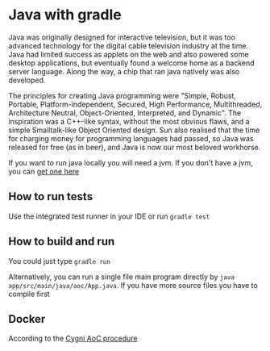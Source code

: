# Java with gradle
Java was originally designed for interactive television, but it was too advanced technology for the digital cable television industry at the time. Java had limited success as applets on the web and also powered some desktop applications, but eventually found a welcome home as a backend server language. Along the way, a chip that ran java natively was also developed.

The principles for creating Java programming were "Simple, Robust, Portable, Platform-independent, Secured, High Performance, Multithreaded, Architecture Neutral, Object-Oriented, Interpreted, and Dynamic". The inspiration was a C++-like syntax, without the most obvious flaws, and a simple Smalltalk-like Object Oriented design. Sun also realised that the time for charging money for programming languages had passed, so Java was released for free (as in beer), and Java is now our most beloved workhorse.

If you want to run java locally you will need a jvm. If you don't have a jvm, you can [get one here](https://adoptopenjdk.net/)

## How to run tests
Use the integrated test runner in your IDE or run `gradle test`

## How to build and run
You could just type `gradle run`

Alternatively, you can run a single file main program directly by `java app/src/main/java/aoc/App.java`. If you have more source
files you have to compile first

## Docker
According to the [Cygni AoC procedure](https://github.com/cygni/aoc_example)